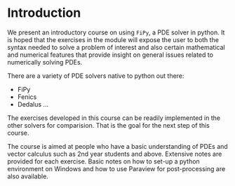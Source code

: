 # Introduction

We present an introductory course on using `FiPy`, a PDE solver in python. It is hoped that the exercises in the module will expose the user to both the syntax needed to solve a problem of interest and also certain mathematical and numerical features that provide insight on general issues related to numerically solving PDEs. 

There are a variety of PDE solvers native to python out there: 
- FiPy
- Fenics
- Dedalus
...

The exercises developed in this course can be readily implemented in the other solvers for comparision. That is the goal for the next step of this course. 

The course is aimed at people who have a basic understanding of PDEs and vector calculus such as 2nd year students and above. Extensive notes are provided for each exercise. Basic notes on how to set-up a python environment on Windows and how to use Paraview for post-processing are also available. 

